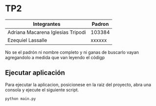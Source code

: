 # TP2
| Integrantes                        | Padron |
| -------------------------------    | ------ |
| Adriana Macarena Iglesias Tripodi  | 103384 |
| Ezequiel Lassalle                  | xxxxxx |

No se el padrón ni nombre completo y ni ganas de buscarlo vayan agregandolo a medida que van leyendo el códigp

## Ejecutar aplicación
Para ejecutar la aplicacion, posicionese en la raiz del proyecto, abra una consola y ejecute el siguiente script.
```
python main.py
```
